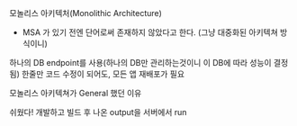 모놀리스 아키텍처(Monolithic Architecture)
- MSA 가 있기 전엔 단어로써 존재하지 않았다고 한다. (그냥 대중화된 아키텍쳐 방식이니)

하나의 DB endpoint를 사용(하나의 DB만 관리하는것이니 이 DB에 따라 성능이 결정됨)
한줄만 코드 수정이 되어도, 모든 앱 재배포가 필요


모놀리스 아키텍쳐가 General 했던 이유

쉬웠다!
개발하고 빌드 후 나온 output을 서버에서 run

